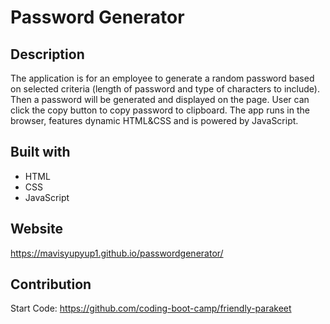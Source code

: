 # Password Generator
## Description

The application is for an employee to generate a random password based on selected criteria (length of password and type of characters to include). Then a password will be generated and displayed on the page. User can click the copy button to copy password to clipboard. The app runs in the browser, features dynamic HTML&CSS and is powered by JavaScript.

## Built with
* HTML
* CSS
* JavaScript

## Website
https://mavisyupyup1.github.io/passwordgenerator/

## Contribution
Start Code: https://github.com/coding-boot-camp/friendly-parakeet
